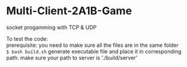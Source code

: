 # Multi-Client-2A1B-Game
socket progamming with TCP &amp; UDP 

To test the code:  
prerequisite: you need to make sure all the files are in the same folder  
`$ bash build.sh`
generate executable file and place it in corresponding path. make sure your path to server is './build/server'


